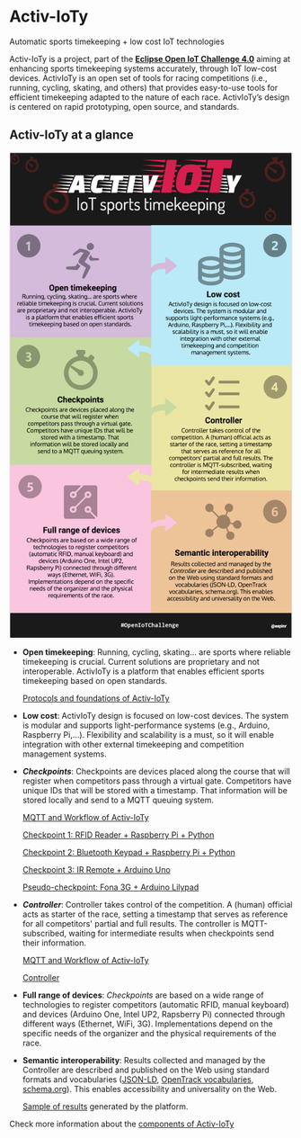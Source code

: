 # Activ-IoTy

Automatic sports timekeeping + low cost IoT technologies

Activ-IoTy is a project, part of the **[Eclipse Open IoT Challenge 4.0](https://iot.eclipse.org/open-iot-challenge/)** aiming at enhancing sports timekeeping systems accurately, through IoT low-cost devices. ActivIoTy is an open set of tools for racing competitions (i.e., running, cycling, skating, and others) that provides easy-to-use tools for efficient timekeeping adapted to the nature of each race. ActivIoTy’s design is centered on rapid prototyping, open source, and standards. 

## Activ-IoTy at a glance

![Activ-IoTy Infographic][infographic]

* **Open timekeeping**: Running, cycling, skating… are sports where reliable timekeeping is crucial. Current solutions are proprietary and not interoperable. ActivIoTy is a platform that enables efficient sports timekeeping based on open standards.

   [Protocols and foundations of Activ-IoTy](./docs/protocols.md)
  
* **Low cost**: ActivIoTy design is focused on low-cost devices. The system is modular and supports light-performance systems (e.g., Arduino, Raspberry Pi,…). Flexibility and scalability is a must, so it will enable integration with other external timekeeping and competition management systems.
* ***Checkpoints***: Checkpoints are devices placed along the course that will register when competitors pass through a virtual gate. Competitors have unique IDs that will be stored with a timestamp. That information will be stored locally and  send to a MQTT queuing system.

   [MQTT and Workflow of Activ-IoTy](./docs/pubsub.md)
   
   [Checkpoint 1: RFID Reader + Raspberry Pi + Python](./docs/checkpoints/rfid-reader-python/)
   
   [Checkpoint 2: Bluetooth Keypad + Raspberry Pi + Python](./docs/checkpoints/bluetooth-keypad-python/)
   
   [Checkpoint 3: IR Remote + Arduino Uno](./docs/checkpoints/ir-arduino/)
   
   [Pseudo-checkpoint: Fona 3G + Arduino Lilypad](./docs/tracking/)

* ***Controller***: Controller takes control of the competition. A (human) official acts as starter of the race, setting a timestamp that serves as reference for all competitors' partial and full results. The controller is MQTT-subscribed, waiting for intermediate results when checkpoints send their information. 

   [MQTT and Workflow of Activ-IoTy](./docs/pubsub.md)
   
   [Controller](./docs/controller/)

* **Full range of devices**: *Checkpoints* are based on a wide range of technologies to register competitors (automatic RFID, manual keyboard) and devices (Arduino One, Intel UP2, Rapsberry Pi) connected through different ways (Ethernet, WiFi, 3G). Implementations depend on the specific needs of the organizer and the physical requirements of the race. 

* **Semantic interoperability**: Results collected and managed by the Controller are described and published on the Web using standard formats and vocabularies ([JSON-LD](https://json-ld.org/), [OpenTrack vocabularies](https://github.com/w3c/opentrack-cg), [schema.org](http://schema.org)). This enables accessibility and universality on the Web. 

   [Sample of results](./docs/controller/sample_results.jsonld) generated by the platform.


Check more information about the [components of Activ-IoTy](./docs/components.md)

[mainlogo]: ./docs/images/logo/activIoTy.svg "Logo of ActivIoTy"
[infographic]: ./docs/images/infographic.png "Components of ActivIoTy"